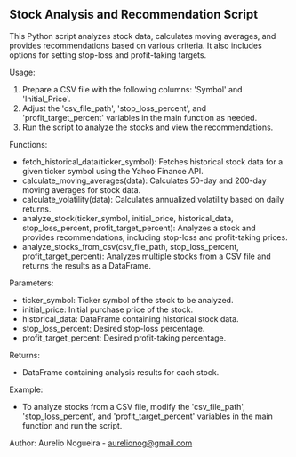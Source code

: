 Stock Analysis and Recommendation Script
----------------------------------------

This Python script analyzes stock data, calculates moving averages, and provides recommendations based on various criteria. It also includes options for setting stop-loss and profit-taking targets.

Usage:
1. Prepare a CSV file with the following columns: 'Symbol' and 'Initial_Price'.
2. Adjust the 'csv_file_path', 'stop_loss_percent', and 'profit_target_percent' variables in the main function as needed.
3. Run the script to analyze the stocks and view the recommendations.

Functions:
- fetch_historical_data(ticker_symbol): Fetches historical stock data for a given ticker symbol using the Yahoo Finance API.
- calculate_moving_averages(data): Calculates 50-day and 200-day moving averages for stock data.
- calculate_volatility(data): Calculates annualized volatility based on daily returns.
- analyze_stock(ticker_symbol, initial_price, historical_data, stop_loss_percent, profit_target_percent): Analyzes a stock and provides recommendations, including stop-loss and profit-taking prices.
- analyze_stocks_from_csv(csv_file_path, stop_loss_percent, profit_target_percent): Analyzes multiple stocks from a CSV file and returns the results as a DataFrame.

Parameters:
- ticker_symbol: Ticker symbol of the stock to be analyzed.
- initial_price: Initial purchase price of the stock.
- historical_data: DataFrame containing historical stock data.
- stop_loss_percent: Desired stop-loss percentage.
- profit_target_percent: Desired profit-taking percentage.

Returns:
- DataFrame containing analysis results for each stock.

Example:
- To analyze stocks from a CSV file, modify the 'csv_file_path', 'stop_loss_percent', and 'profit_target_percent' variables in the main function and run the script.

Author:
Aurelio Nogueira - aurelionog@gmail.com